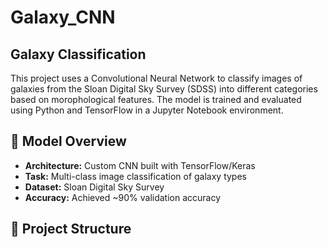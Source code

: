 # Galaxy_CNN

## Galaxy Classification

This project uses a Convolutional Neural Network to classify images of galaxies from the Sloan Digital Sky Survey (SDSS) into different categories based on morophological features. The model is trained and evaluated using Python and TensorFlow in a Jupyter Notebook environment.

## 🧠 Model Overview

- **Architecture:** Custom CNN built with TensorFlow/Keras
- **Task:** Multi-class image classification of galaxy types
- **Dataset:** Sloan Digital Sky Survey
- **Accuracy:** Achieved ~90% validation accuracy

## 📁 Project Structure
